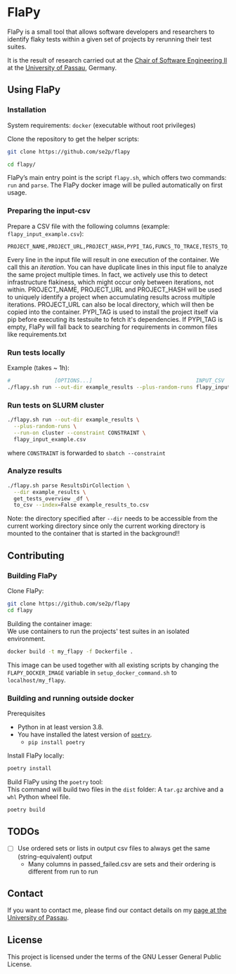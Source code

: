 # FlaPy

FlaPy is a small tool that allows software developers and researchers to identify flaky tests within a given set of projects by rerunning their test suites.

It is the result of research carried out at the
[Chair of Software Engineering II](https://www.fim.uni-passau.de/lehrstuhl-fuer-software-engineering-ii/)
at the [University of Passau](https://www.uni-passau.de), Germany.


## Using FlaPy


### Installation

System requirements: `docker` (executable without root privileges)

Clone the repository to get the helper scripts:
```bash
git clone https://github.com/se2p/flapy

cd flapy/
```
FlaPy’s main entry point is the script `flapy.sh`, which offers two commands: `run` and `parse`.
The FlaPy docker image will be pulled automatically on first usage.

### Preparing the input-csv

Prepare a CSV file with the following columns (example: `flapy_input_example.csv`):
```
PROJECT_NAME,PROJECT_URL,PROJECT_HASH,PYPI_TAG,FUNCS_TO_TRACE,TESTS_TO_BE_RUN,NUM_RUNS
```

Every line in the input file will result in one execution of the container. We call this an *iteration*.
You can have duplicate lines in this input file to analyze the same project multiple times.
In fact, we actively use this to detect infrastructure flakiness, which might occur only between iterations, not within.
PROJECT_NAME, PROJECT_URL and PROJECT_HASH will be used to uniquely identify a project when accumulating results across multiple iterations.
PROJECT_URL can also be local directory, which will then be copied into the container.
PYPI_TAG is used to install the project itself via pip before executing its testsuite to fetch it's dependencies.
If PYPI_TAG is empty, FlaPy will fall back to searching for requirements in common files like requirements.txt


### Run tests locally

Example (takes ~ 1h):
```bash
#              [OPTIONS...]                                 INPUT_CSV
./flapy.sh run --out-dir example_results --plus-random-runs flapy_input_example.csv
```


### Run tests on SLURM cluster

```bash
./flapy.sh run --out-dir example_results \
  --plus-random-runs \
  --run-on cluster --constraint CONSTRAINT \
  flapy_input_example.csv
```
where `CONSTRAINT` is forwarded to `sbatch --constraint`


### Analyze results

```bash
./flapy.sh parse ResultsDirCollection \
  --dir example_results \
  get_tests_overview _df \
  to_csv --index=False example_results_to.csv
```
Note: the directory specified after `--dir` needs to be accessible from the current working directory since only the current working directory is mounted to the container that is started in the background!!


## Contributing

### Building FlaPy

Clone FlaPy:

```bash
git clone https://github.com/se2p/flapy
cd flapy
```

Building the container image:  
We use containers to run the projects' test suites in an isolated environment.

```bash
docker build -t my_flapy -f Dockerfile .
```
This image can be used together with all existing scripts by changing the `FLAPY_DOCKER_IMAGE` variable in `setup_docker_command.sh` to `localhost/my_flapy`.


### Building and running outside docker

Prerequisites
- Python in at least version 3.8.
- You have installed the latest version of [`poetry`](https://python-poetry.org).
    - `pip install poetry`


Install FlaPy locally:

```bash
poetry install
```


Build FlaPy using the `poetry` tool:  
This command will build two files in the `dist` folder: A `tar.gz` archive and a `whl` Python wheel file.

```bash
poetry build
```


## TODOs

- [ ] Use ordered sets or lists in output csv files to always get the same (string-equivalent) output
    * Many columns in passed_failed.csv are sets and their ordering is different from run to run


## Contact

If you want to contact me, please find our contact details on my
[page at the University of Passau](https://www.fim.uni-passau.de/lehrstuhl-fuer-software-engineering-ii/lehrstuhlteam/).

## License

This project is licensed under the terms of the GNU Lesser General Public License.

